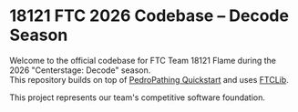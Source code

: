 # 18121 FTC 2026 Codebase – Decode Season

Welcome to the official codebase for FTC Team 18121 Flame during the 2026 "Centerstage: Decode" season.  
This repository builds on top of [PedroPathing Quickstart](https://github.com/pedroSG94/Quickstart) and uses [FTCLib](https://github.com/FTCLib/FTCLib).

This project represents our team's competitive software foundation.
